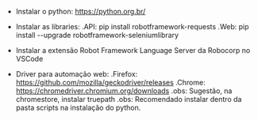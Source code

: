 - Instalar o python:
https://python.org.br/

- Instalar as libraries:
.API: pip install robotframework-requests 
.Web: pip install --upgrade robotframework-seleniumlibrary 

- Instalar a extensão Robot Framework Language Server da Robocorp no VSCode

- Driver para automação web:
.Firefox: https://github.com/mozilla/geckodriver/releases 
.Chrome: https://chromedriver.chromium.org/downloads 
  .obs: Sugestão, na chromestore, instalar truepath
  .obs: Recomendado instalar dentro da pasta scripts na instalação do python. 
